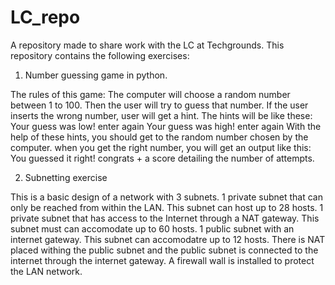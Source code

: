 # LC_repo
A repository made to share work with the LC at Techgrounds. 
This repository contains the following exercises:

1. Number guessing game in python.

The rules of this game:
The computer will choose a random number between 1 to 100. Then the user will try to guess that number.
If the user inserts the wrong number, user will get a hint.
The hints will be like these:
Your guess was low! enter again 
Your guess was high! enter again
With the help of these hints, you should get to the random number chosen by the computer.
when you get the right number, you will get an output like this:
You guessed it right! congrats + a score detailing the number of attempts. 

2. Subnetting exercise

This is a basic design of a network with 3 subnets. 1 private subnet that can only be reached from within the LAN. This subnet can host up to 28 hosts. 1 private subnet that has access to the Internet through a NAT gateway. This subnet must can accomodate up to 60 hosts. 1 public subnet with an internet gateway. This subnet can accomodatre up to 12 hosts. There is NAT placed withing the public subnet and the public subnet is connected to the internet through the internet gateway. A firewall wall is installed to protect the LAN network.


